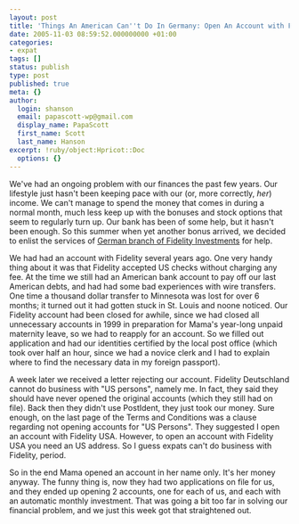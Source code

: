 ```yaml
---
layout: post
title: 'Things An American Can''t Do In Germany: Open An Account with Fidelity'
date: 2005-11-03 08:59:52.000000000 +01:00
categories:
- expat
tags: []
status: publish
type: post
published: true
meta: {}
author:
  login: shanson
  email: papascott-wp@gmail.com
  display_name: PapaScott
  first_name: Scott
  last_name: Hanson
excerpt: !ruby/object:Hpricot::Doc
  options: {}
---
```

<p>We've had an ongoing problem with our finances the past few years. Our lifestyle just hasn't been keeping pace with our (or, more correctly, <em>her</em>) income. We can't manage to spend the money that comes in during a normal month, much less keep up with the bonuses and stock options that seem to regularly turn up. Our bank has been of some help, but it hasn't been enough. So this summer when yet another bonus arrived, we decided to enlist the services of <a href="http://www.fidelity.de/">German branch of Fidelity Investments</a> for help.</p>
<p>We had had an account with Fidelity several years ago. One very handy thing about it was that Fidelity accepted US checks without charging any fee. At the time we still had an American bank account to pay off our last American debts, and had had some bad experiences with wire transfers. One time a thousand dollar transfer to Minnesota was lost for over 6 months; it turned out it had gotten stuck in St. Louis and noone noticed. Our Fidelity account had been closed for awhile, since we had closed all unnecessary accounts in 1999 in preparation for Mama's year-long unpaid maternity leave, so we had to reapply for an account. So we filled out application and had our identities certified by the local post office (which took over half an hour, since we had a novice clerk and I had to explain where to find the necessary data in my foreign passport). </p>
<p>A week later we received a letter rejecting our account. Fidelity Deutschland cannot do business with "US persons", namely me. In fact, they said they should have never opened the original accounts (which they still had on file). Back then they didn't use PostIdent, they just took our money. Sure enough, on the last page of the Terms and Conditions was a clause regarding not opening accounts for "US Persons". They suggested I open an account with Fidelity USA. However, to open an account with Fidelity USA you need an US address. So I guess expats can't do business with Fidelity, period.</p>
<p>So in the end Mama opened an account in her name only. It's her money anyway. The funny thing is, now they had two applications on file for us, and they ended up opening 2 accounts, one for each of us, and each with an automatic monthly investment. That was going a bit too far in solving our financial problem, and we just this week got that straightened out.</p>

